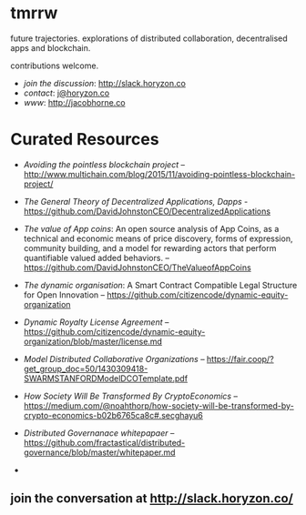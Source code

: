 # tmrrw
future trajectories. explorations of distributed collaboration, decentralised apps and blockchain. 

contributions welcome.


- *join the discussion*: http://slack.horyzon.co
- *contact*: j@horyzon.co
- *www*: http://jacobhorne.co

# Curated Resources

- *Avoiding the pointless blockchain project* – http://www.multichain.com/blog/2015/11/avoiding-pointless-blockchain-project/

- *The General Theory of Decentralized Applications, Dapps* - https://github.com/DavidJohnstonCEO/DecentralizedApplications

- *The value of App coins*: An open source analysis of App Coins, as a technical and economic means of price discovery, forms of expression, community building, and a model for rewarding actors that perform quantifiable valued added behaviors.  – https://github.com/DavidJohnstonCEO/TheValueofAppCoins

- *The dynamic organisation*: A Smart Contract Compatible Legal Structure for Open Innovation – https://github.com/citizencode/dynamic-equity-organization

- *Dynamic Royalty License Agreement* – https://github.com/citizencode/dynamic-equity-organization/blob/master/license.md

- *Model Distributed Collaborative Organizations* – https://fair.coop/?get_group_doc=50/1430309418-SWARMSTANFORDModelDCOTemplate.pdf

- *How Society Will Be Transformed By CryptoEconomics* – https://medium.com/@noahthorp/how-society-will-be-transformed-by-crypto-economics-b02b6765ca8c#.secghayu6

- *Distributed Governanace whitepapaer* – https://github.com/fractastical/distributed-governance/blob/master/whitepaper.md

-

## join the conversation at http://slack.horyzon.co/





